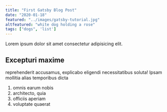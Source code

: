 ```yaml
---
title: "First Gatsby Blog Post"
date: "2020-01-18"
featured: "../images/gatsby-tutorial.jpg"
altfeatured: "white dog holding a rose"
tags: ["dogs", 'list']
---
```


Lorem ipsum dolor sit amet consectetur adipisicing elit.

## Excepturi maxime

reprehenderit accusamus, explicabo eligendi necessitatibus soluta! Ipsam mollitia alias temporibus dicta

1. omnis earum nobis
2. architecto, quia
3. officiis aperiam
4. voluptate quaerat
